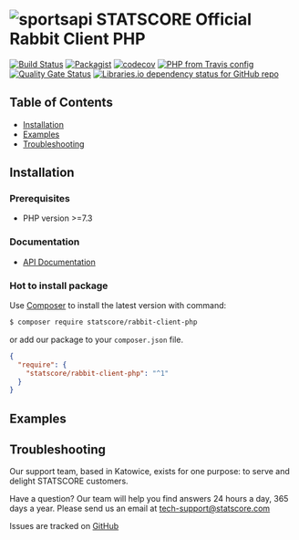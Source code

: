 # ![sportsapi](https://statscore-s3-cdn.statscore.com/v2/products/sportsAPI/spa-logo.png) STATSCORE Official Rabbit Client PHP

[![Build Status](https://travis-ci.org/statscore/rabbit-client-php.svg?branch=master)](https://travis-ci.org/statscore/rabbit-client-php)
[![Packagist](https://img.shields.io/packagist/v/statscore/rabbit-client-php.svg)](https://packagist.org/packages/statscore/rabbit-client-php)
[![codecov](https://codecov.io/gh/statscore/rabbit-client-php/branch/master/graph/badge.svg)](https://codecov.io/gh/statscore/rabbit-client-php)
[![PHP from Travis config](https://img.shields.io/travis/php-v/statscore/rabbit-client-php/master.svg)](https://travis-ci.org/statscore/rabbit-client-php)
[![Quality Gate Status](https://sonarcloud.io/api/project_badges/measure?project=statscore_rabbit-client-php&metric=alert_status)](https://sonarcloud.io/dashboard?id=statscore_rabbit-client-php)
[![Libraries.io dependency status for GitHub repo](https://img.shields.io/librariesio/github/statscore/rabbit-client-php)](https://libraries.io/github/statscore/rabbit-client-php)


## Table of Contents

* [Installation](#installation)
* [Examples](#examples)
* [Troubleshooting](#troubleshooting)

<a name="installation"></a>
## Installation

### Prerequisites

- PHP version >=7.3

### Documentation

- [API Documentation](https://docs.api.statscore.com/?version=latest)

### Hot to install package

Use [Composer](http://getcomposer.org) to install the latest version with command:

```bash
$ composer require statscore/rabbit-client-php
```

or add our package to your `composer.json` file.

```json
{
  "require": {
    "statscore/rabbit-client-php": "^1"
  }
}
```
## Examples


## Troubleshooting

Our support team, based in Katowice, exists for one purpose: to serve and delight STATSCORE customers. 

Have a question? Our team will help you find answers 24 hours a day, 365 days a year. Please send us an email at [tech-support@statscore.com](mailto:tech-support@statscore.com)

Issues are tracked on [GitHub](https://github.com/statscore/apiclient/issues)